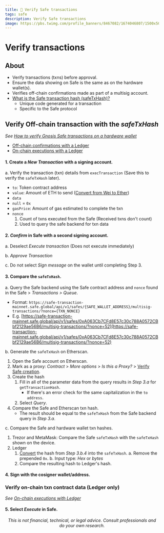 ```yaml
---
title: 🔰 Verify Safe transactions
tags: safe
description: Verify Safe transactions
image: https://pbs.twimg.com/profile_banners/8467082/1674046807/1500x500
---
```


Verify transactions
===

## About

- Verify transactions (txns) before approval.
- Ensure the data showing on Safe is the same as on the hardware wallet(s).
- Verifies off-chain confirmations made as part of a multisig account.
- [What is the Safe transaction hash (safeTxHash)?](https://help.safe.global/en/articles/5246870-what-is-the-safe-transaction-hash-safetxhash)
    - Unique code generated for a transaction
    - Specific to the Safe protocol

## Verify Off-chain transaction with the *safeTxHash*

*See [How to verify Gnosis Safe transactions on a hardware wallet](https://help.safe.global/en/articles/4818770-how-to-verify-gnosis-safe-transactions-on-a-hardware-wallet)*
- [Off-chain confirmations with a Ledger](https://help.safe.global/en/articles/4818770-how-to-verify-gnosis-safe-transactions-on-a-hardware-wallet#h_4236c727a5)
- [On-chain executions with a Ledger](https://help.safe.global/en/articles/4818770-how-to-verify-gnosis-safe-transactions-on-a-hardware-wallet#h_012f77a72f)

#### 1. Create a *New Transaction* with a signing account.

a. Verify the transaction (txn) details from `execTransaction` (Save this to verify the `safeTxHash` later).    
- `to`: Token contract address
- `value`: Amount of ETH to send ([Convert from Wei to Ether](https://www.wolframalpha.com/input/?i=1000000000000000000+wei+to+ether))
- `data`
- `null` = `0x`
- `gasPrice`: Amount of gas estimated to complete the txn
- `nonce`
    1. Count of txns executed from the Safe (Received txns don't count)
    2. Used to query the safe backend for txn data

#### 2. *Confirm* in Safe with a second signing account.

a. Deselect *Execute transaction* (Does not execute immediately)

b. *Approve Transaction*

c. Do not select *Sign message* on the wallet until completing Step 3.

#### 3. Compare the `safeTxHash`.

a. Query the Safe backend using the Safe contract address and `nonce` found in the Safe > *Transactions > Queue*.
- Format: `https://safe-transaction-mainnet.safe.global/api/v1/safes/{SAFE_WALLET_ADDRESS}/multisig-transactions/?nonce={TXN_NONCE}`
- E.g. [https://safe-transaction-mainnet.safe.global/api/v1/safes/0xA063Cb7CFd8E57c30c788A0572CBbf2129ae56B6/multisig-transactions/?nonce=52](https://safe-transaction-mainnet.safe.global/api/v1/safes/0xA063Cb7CFd8E57c30c788A0572CBbf2129ae56B6/multisig-transactions/?nonce=52)
    
b. Generate the `safeTxHash` on Etherscan.
1. Open the Safe account on Etherscan.   
2. Mark as a proxy: *Contract* > *More options* > *Is this a Proxy?* > [Verify Safe creation](https://help.safe.global/en/articles/4774916-verify-safe-creation).
3. Create the hash
    1. Fill in all of the parameter data from the query results in *Step 3.a* for `getTransactionHash`.
        - If there's an error check for the same capitalization in the `to address`.
    2. Select *Query*.
4. Compare the Safe and Etherscan txn hash.
    - The result should be equal to the `safeTxHash` from the Safe backend query in *Step 3.a*.
    
c. Compare the Safe and hardware wallet txn hashes.
1. Trezor and MetaMask: Compare the Safe `safeTxHash` with the  `safeTxHash` shown on the device.
2. Ledger
    1. [Convert](https://emn178.github.io/online-tools/sha256.html) the hash from *Step 3.b.4* into the `safeTxHash`.
        a. Remove the prepended `0x`.
        b. Input type: *Hex* or *bytes*
    2. Compare the resulting hash to Ledger's hash.

#### 4. Sign with the cosigner wallet/address.

### Verify on-chain txn contract data (Ledger only)

*See [On-chain executions with Ledger](https://help.safe.global/en/articles/4818770-how-to-verify-gnosis-safe-transactions-on-a-hardware-wallet#h_012f77a72f)*

#### 5. Select _Execute_ in Safe.

<p style="text-align: center; font-style: italic">This is not financial, technical, or legal advice. Consult professionals and do your own research.</p>

<style>
    .markdown-body h1 {
        font-weight: 700;
        font-size: 3.4rem;
    }
    .markdown-body {
        font-size: 1.8rem;
    }
    .markdown-body a:link {
        color: #3C8974
    }
    .markdown-body a:hover {
        color: #225347 
    }
    .markdown-body a:active {
        color: #225347
    }
</style>